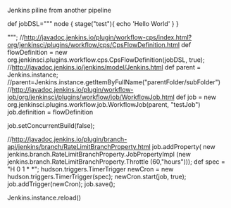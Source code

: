 Jenkins piline from another pipeline

def jobDSL="""
node {
  stage("test"){
   echo 'Hello World'
  }
}

""";
//http://javadoc.jenkins.io/plugin/workflow-cps/index.html?org/jenkinsci/plugins/workflow/cps/CpsFlowDefinition.html
def flowDefinition = new org.jenkinsci.plugins.workflow.cps.CpsFlowDefinition(jobDSL, true);
//http://javadoc.jenkins.io/jenkins/model/Jenkins.html
def parent = Jenkins.instance;
//parent=Jenkins.instance.getItemByFullName("parentFolder/subFolder")
//http://javadoc.jenkins.io/plugin/workflow-job/org/jenkinsci/plugins/workflow/job/WorkflowJob.html
def job = new org.jenkinsci.plugins.workflow.job.WorkflowJob(parent, "testJob")
job.definition = flowDefinition

job.setConcurrentBuild(false);

//http://javadoc.jenkins.io/plugin/branch-api/jenkins/branch/RateLimitBranchProperty.html
job.addProperty( new jenkins.branch.RateLimitBranchProperty.JobPropertyImpl
    (new jenkins.branch.RateLimitBranchProperty.Throttle (60,"hours")));
def spec = "H 0 1 * *";
hudson.triggers.TimerTrigger newCron = new hudson.triggers.TimerTrigger(spec);
newCron.start(job, true);
job.addTrigger(newCron);
job.save();


Jenkins.instance.reload()